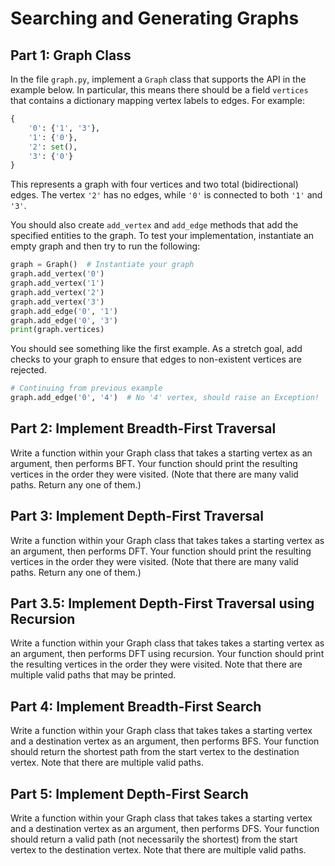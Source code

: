 # Searching and Generating Graphs

## Part 1: Graph Class

In the file `graph.py`, implement a `Graph` class that supports the API in the example below. In particular, this means there should be a field `vertices` that contains a dictionary mapping vertex labels to edges. For example:

```python
{
    '0': {'1', '3'},
    '1': {'0'},
    '2': set(),
    '3': {'0'}
}
```

This represents a graph with four vertices and two total (bidirectional) edges.
The vertex `'2'` has no edges, while `'0'` is connected to both `'1'` and `'3'`.

You should also create `add_vertex` and `add_edge` methods that add the specified entities to the graph. To test your implementation, instantiate an empty graph and then try to run the following:

```python
graph = Graph()  # Instantiate your graph
graph.add_vertex('0')
graph.add_vertex('1')
graph.add_vertex('2')
graph.add_vertex('3')
graph.add_edge('0', '1')
graph.add_edge('0', '3')
print(graph.vertices)
```

You should see something like the first example. As a stretch goal, add checks to your graph to ensure that edges to non-existent vertices are rejected.

```python
# Continuing from previous example
graph.add_edge('0', '4')  # No '4' vertex, should raise an Exception!
```

## Part 2: Implement Breadth-First Traversal

Write a function within your Graph class that takes a starting vertex as an argument, then performs BFT. Your function should print the resulting vertices in the order they were visited. (Note that there are many valid paths. Return any one of them.)


## Part 3: Implement Depth-First Traversal

Write a function within your Graph class that takes takes a starting vertex as an argument, then performs DFT. Your function should print the resulting vertices in the order they were visited. (Note that there are many valid paths. Return any one of them.)


## Part 3.5: Implement Depth-First Traversal using Recursion

Write a function within your Graph class that takes takes a starting vertex as an argument, then performs DFT using recursion. Your function should print the resulting vertices in the order they were visited. Note that there are multiple valid paths that may be printed.

## Part 4: Implement Breadth-First Search

Write a function within your Graph class that takes takes a starting vertex and a destination vertex as an argument, then performs BFS. Your function should return the shortest path from the start vertex to the destination vertex. Note that there are multiple valid paths.

## Part 5: Implement Depth-First Search

Write a function within your Graph class that takes takes a starting vertex and a destination vertex as an argument, then performs DFS. Your function should return a valid path (not necessarily the shortest) from the start vertex to the destination vertex. Note that there are multiple valid paths.